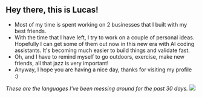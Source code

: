 ## Hey there, this is Lucas!

- Most of my time is spent working on 2 businesses that I built with my best friends.
- With the time that I have left, I try to work on a couple of personal ideas. Hopefully I can get some of them out now in this new era with AI coding assistants. It's becoming much easier to build things and validate fast.
- Oh, and I have to remind myself to go outdoors, exercise, make new friends, all that jazz is very important!
- Anyway, I hope you are having a nice day, thanks for visiting my profile :)

*These are the languages I've been messing around for the past 30 days.*
<a href="https://wakatime.com"><img src="https://wakatime.com/share/@lnmunhoz/0923d477-3f38-4d99-9acf-dc80ae92fc0a.png" /></a>

